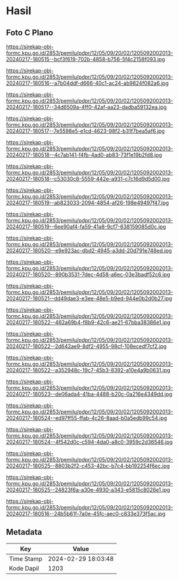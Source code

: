 # Hasil

## Foto C Plano

https://sirekap-obj-formc.kpu.go.id/2853/pemilu/pdpr/12/05/09/20/02/1205092002013-20240217-180515--bcf3f619-702b-4858-b756-5f4c2158f093.jpg

https://sirekap-obj-formc.kpu.go.id/2853/pemilu/pdpr/12/05/09/20/02/1205092002013-20240217-180516--a7b04ddf-d666-40c1-ac24-ab9824f082a6.jpg

https://sirekap-obj-formc.kpu.go.id/2853/pemilu/pdpr/12/05/09/20/02/1205092002013-20240217-180517--34d6509a-4ff0-42af-aa23-dadba59132ea.jpg

https://sirekap-obj-formc.kpu.go.id/2853/pemilu/pdpr/12/05/09/20/02/1205092002013-20240217-180517--7e5598e5-e1cd-4623-98f2-b31f7bea5af6.jpg

https://sirekap-obj-formc.kpu.go.id/2853/pemilu/pdpr/12/05/09/20/02/1205092002013-20240217-180518--4c7ab141-f4fb-4ad0-ab83-73f1e19b2fd8.jpg

https://sirekap-obj-formc.kpu.go.id/2853/pemilu/pdpr/12/05/09/20/02/1205092002013-20240217-180518--c53030c8-5559-442e-a931-c7c16d9d5d00.jpg

https://sirekap-obj-formc.kpu.go.id/2853/pemilu/pdpr/12/05/09/20/02/1205092002013-20240217-180519--ab823033-2094-4854-af26-198e49497f47.jpg

https://sirekap-obj-formc.kpu.go.id/2853/pemilu/pdpr/12/05/09/20/02/1205092002013-20240217-180519--6ee90af4-fa59-41a8-9cf7-638159085d0c.jpg

https://sirekap-obj-formc.kpu.go.id/2853/pemilu/pdpr/12/05/09/20/02/1205092002013-20240217-180520--e9e923ac-dbd2-4945-a3dd-20d791e748ed.jpg

https://sirekap-obj-formc.kpu.go.id/2853/pemilu/pdpr/12/05/09/20/02/1205092002013-20240217-180520--890b3531-7dec-4d58-a6ec-03e3badf52c6.jpg

https://sirekap-obj-formc.kpu.go.id/2853/pemilu/pdpr/12/05/09/20/02/1205092002013-20240217-180521--dd49dae3-e3ee-48e5-b9ed-944e0b2d0b27.jpg

https://sirekap-obj-formc.kpu.go.id/2853/pemilu/pdpr/12/05/09/20/02/1205092002013-20240217-180522--462a69b4-f8b9-42c6-ae21-67bba38386e1.jpg

https://sirekap-obj-formc.kpu.go.id/2853/pemilu/pdpr/12/05/09/20/02/1205092002013-20240217-180522--2d642ae9-8df2-4955-98cf-108ecedf7cf2.jpg

https://sirekap-obj-formc.kpu.go.id/2853/pemilu/pdpr/12/05/09/20/02/1205092002013-20240217-180522--a352948c-19c7-45b3-8392-a10e4a9b0631.jpg

https://sirekap-obj-formc.kpu.go.id/2853/pemilu/pdpr/12/05/09/20/02/1205092002013-20240217-180523--de06ada4-41ba-4488-b20c-0a216e4349dd.jpg

https://sirekap-obj-formc.kpu.go.id/2853/pemilu/pdpr/12/05/09/20/02/1205092002013-20240217-180524--ed97ff55-ffab-4c26-8aad-b0a5edb99c54.jpg

https://sirekap-obj-formc.kpu.go.id/2853/pemilu/pdpr/12/05/09/20/02/1205092002013-20240217-180524--4f542d0c-c594-4da0-a8c0-3959c2d36546.jpg

https://sirekap-obj-formc.kpu.go.id/2853/pemilu/pdpr/12/05/09/20/02/1205092002013-20240217-180525--8803b2f2-c453-42bc-b7c4-bb192254f6ec.jpg

https://sirekap-obj-formc.kpu.go.id/2853/pemilu/pdpr/12/05/09/20/02/1205092002013-20240217-180525--24823f6a-a30e-4930-a343-e5815c8026e1.jpg

https://sirekap-obj-formc.kpu.go.id/2853/pemilu/pdpr/12/05/09/20/02/1205092002013-20240217-180516--24b5b61f-7a0e-45fc-aec0-c833e373f5ac.jpg


## Metadata

| Key        | Value               |
| ---------- | ------------------- |
| Time Stamp | 2024-02-29 18:03:48 |
| Kode Dapil | 1203                |



